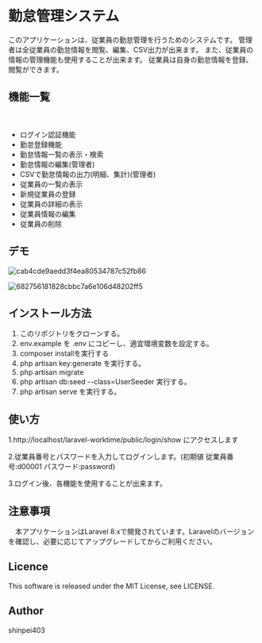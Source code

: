 勤怠管理システム
====
このアプリケーションは、従業員の勤怠管理を行うためのシステムです。
管理者は全従業員の勤怠情報を閲覧、編集、CSV出力が出来ます。
また、従業員の情報の管理機能も使用することが出来ます。
従業員は自身の勤怠情報を登録、閲覧ができます。

## 機能一覧
　<ul>
      <li>ログイン認証機能</li>
      <li>勤怠登録機能</li>
      <li>勤怠情報一覧の表示・検索</li>
      <li>勤怠情報の編集(管理者)</li>
      <li>CSVで勤怠情報の出力(明細、集計)(管理者)</li>
      <li>従業員の一覧の表示</li>
      <li>新規従業員の登録</li>
      <li>従業員の詳細の表示</li>
      <li>従業員情報の編集</li>
      <li>従業員の削除</li>
  </ul>

## デモ

![cab4cde9aedd3f4ea80534787c52fb86](https://user-images.githubusercontent.com/104670465/221192306-1f9fce9e-3934-4164-9e72-ee1cf16a3527.gif)


![682756181828cbbc7a6e106d48202ff5](https://user-images.githubusercontent.com/104670465/221198749-0c6c7e49-6d24-46dd-92cd-30cbbf8fc76b.gif)

## インストール方法
<ol>
  <li>このリポジトリをクローンする。</li>
  <li>env.example を .env にコピーし、適宜環境変数を設定する。</li>
  <li>composer installを実行する</li>
  <li>php artisan key:generate を実行する。</li>
  <li>php artisan migrate</li>
  <li>php artisan db:seed --class=UserSeeder 実行する。</li>
  <li>php artisan serve を実行する。</li>
</ol>

## 使い方

  1.http://localhost/laravel-worktime/public/login/show にアクセスします<br>
  
  2.従業員番号とパスワードを入力してログインします。(初期値 従業員番号:d00001 パスワード:password)<br>
  
  3.ログイン後、各機能を使用することが出来ます。<br>
  
## 注意事項

　本アプリケーションはLaravel 8.xで開発されています。Laravelのバージョンを確認し、必要に応じてアップグレードしてからご利用ください。
  
## Licence

This software is released under the MIT License, see LICENSE.

## Author
shinpei403



